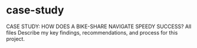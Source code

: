 # case-study
CASE STUDY: HOW DOES A BIKE-SHARE NAVIGATE  SPEEDY SUCCESS?
All files Describe my key findings, recommendations, and process for this project.
